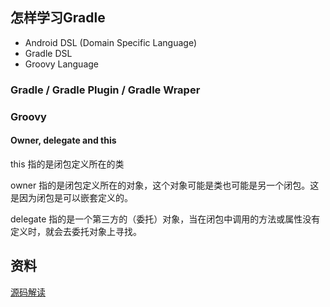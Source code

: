 ## 怎样学习Gradle

* Android DSL (Domain Specific Language)
* Gradle DSL
* Groovy Language

### Gradle / Gradle Plugin / Gradle Wraper


### Groovy

#### Owner, delegate and this

this 指的是闭包定义所在的类

owner 指的是闭包定义所在的对象，这个对象可能是类也可能是另一个闭包。这是因为闭包是可以嵌套定义的。

delegate 指的是一个第三方的（委托）对象，当在闭包中调用的方法或属性没有定义时，就会去委托对象上寻找。


## 资料

[源码解读](https://blog.csdn.net/qq_28282317/article/details/79917547)
